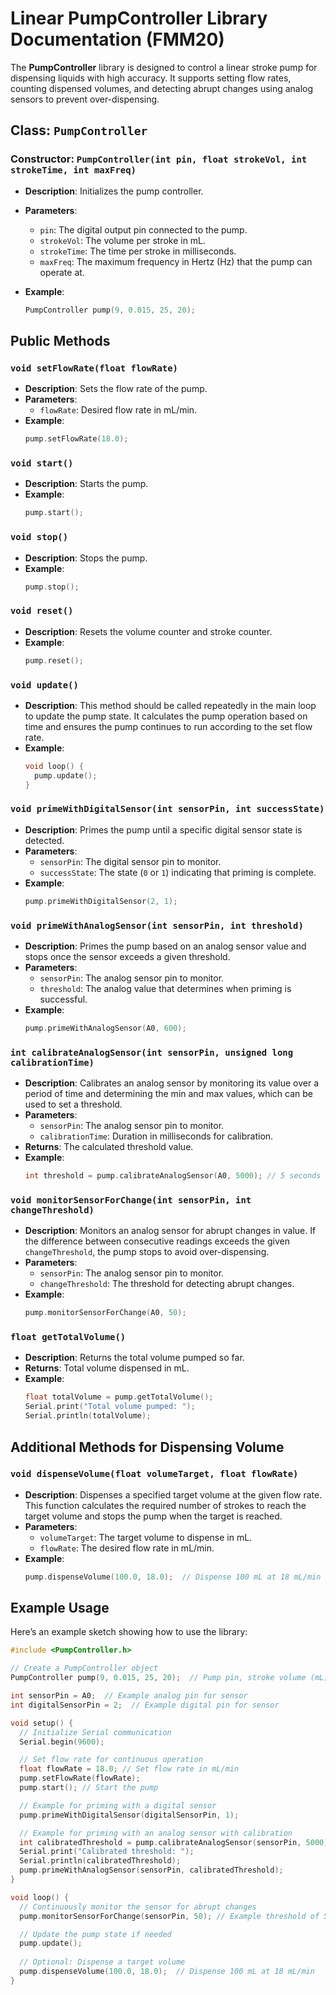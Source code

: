 
# Linear PumpController Library Documentation (FMM20)

The **PumpController** library is designed to control a linear stroke pump for dispensing liquids with high accuracy. It supports setting flow rates, counting dispensed volumes, and detecting abrupt changes using analog sensors to prevent over-dispensing.

## Class: `PumpController`

### Constructor: `PumpController(int pin, float strokeVol, int strokeTime, int maxFreq)`

- **Description**: Initializes the pump controller.
- **Parameters**:
  - `pin`: The digital output pin connected to the pump.
  - `strokeVol`: The volume per stroke in mL.
  - `strokeTime`: The time per stroke in milliseconds.
  - `maxFreq`: The maximum frequency in Hertz (Hz) that the pump can operate at.
  
- **Example**:
  ```cpp
  PumpController pump(9, 0.015, 25, 20);
  ```

## Public Methods

### `void setFlowRate(float flowRate)`

- **Description**: Sets the flow rate of the pump.
- **Parameters**:
  - `flowRate`: Desired flow rate in mL/min.
- **Example**:
  ```cpp
  pump.setFlowRate(18.0);
  ```

### `void start()`

- **Description**: Starts the pump.
- **Example**:
  ```cpp
  pump.start();
  ```

### `void stop()`

- **Description**: Stops the pump.
- **Example**:
  ```cpp
  pump.stop();
  ```

### `void reset()`

- **Description**: Resets the volume counter and stroke counter.
- **Example**:
  ```cpp
  pump.reset();
  ```

### `void update()`

- **Description**: This method should be called repeatedly in the main loop to update the pump state. It calculates the pump operation based on time and ensures the pump continues to run according to the set flow rate.
- **Example**:
  ```cpp
  void loop() {
    pump.update();
  }
  ```

### `void primeWithDigitalSensor(int sensorPin, int successState)`

- **Description**: Primes the pump until a specific digital sensor state is detected.
- **Parameters**:
  - `sensorPin`: The digital sensor pin to monitor.
  - `successState`: The state (`0` or `1`) indicating that priming is complete.
- **Example**:
  ```cpp
  pump.primeWithDigitalSensor(2, 1);
  ```

### `void primeWithAnalogSensor(int sensorPin, int threshold)`

- **Description**: Primes the pump based on an analog sensor value and stops once the sensor exceeds a given threshold.
- **Parameters**:
  - `sensorPin`: The analog sensor pin to monitor.
  - `threshold`: The analog value that determines when priming is successful.
- **Example**:
  ```cpp
  pump.primeWithAnalogSensor(A0, 600);
  ```

### `int calibrateAnalogSensor(int sensorPin, unsigned long calibrationTime)`

- **Description**: Calibrates an analog sensor by monitoring its value over a period of time and determining the min and max values, which can be used to set a threshold.
- **Parameters**:
  - `sensorPin`: The analog sensor pin to monitor.
  - `calibrationTime`: Duration in milliseconds for calibration.
- **Returns**: The calculated threshold value.
- **Example**:
  ```cpp
  int threshold = pump.calibrateAnalogSensor(A0, 5000); // 5 seconds calibration
  ```

### `void monitorSensorForChange(int sensorPin, int changeThreshold)`

- **Description**: Monitors an analog sensor for abrupt changes in value. If the difference between consecutive readings exceeds the given `changeThreshold`, the pump stops to avoid over-dispensing.
- **Parameters**:
  - `sensorPin`: The analog sensor pin to monitor.
  - `changeThreshold`: The threshold for detecting abrupt changes.
- **Example**:
  ```cpp
  pump.monitorSensorForChange(A0, 50);
  ```

### `float getTotalVolume()`

- **Description**: Returns the total volume pumped so far.
- **Returns**: Total volume dispensed in mL.
- **Example**:
  ```cpp
  float totalVolume = pump.getTotalVolume();
  Serial.print("Total volume pumped: ");
  Serial.println(totalVolume);
  ```

## Additional Methods for Dispensing Volume

### `void dispenseVolume(float volumeTarget, float flowRate)`

- **Description**: Dispenses a specified target volume at the given flow rate. This function calculates the required number of strokes to reach the target volume and stops the pump when the target is reached.
- **Parameters**:
  - `volumeTarget`: The target volume to dispense in mL.
  - `flowRate`: The desired flow rate in mL/min.
- **Example**:
  ```cpp
  pump.dispenseVolume(100.0, 18.0);  // Dispense 100 mL at 18 mL/min
  ```

## Example Usage

Here’s an example sketch showing how to use the library:

```cpp
#include <PumpController.h>

// Create a PumpController object
PumpController pump(9, 0.015, 25, 20);  // Pump pin, stroke volume (mL), stroke time (ms), max frequency (Hz)

int sensorPin = A0;  // Example analog pin for sensor
int digitalSensorPin = 2;  // Example digital pin for sensor

void setup() {
  // Initialize Serial communication
  Serial.begin(9600);

  // Set flow rate for continuous operation
  float flowRate = 18.0; // Set flow rate in mL/min
  pump.setFlowRate(flowRate);
  pump.start(); // Start the pump

  // Example for priming with a digital sensor
  pump.primeWithDigitalSensor(digitalSensorPin, 1);

  // Example for priming with an analog sensor with calibration
  int calibratedThreshold = pump.calibrateAnalogSensor(sensorPin, 5000); // 5 seconds calibration
  Serial.print("Calibrated threshold: ");
  Serial.println(calibratedThreshold);
  pump.primeWithAnalogSensor(sensorPin, calibratedThreshold);
}

void loop() {
  // Continuously monitor the sensor for abrupt changes
  pump.monitorSensorForChange(sensorPin, 50); // Example threshold of 50

  // Update the pump state if needed
  pump.update();
  
  // Optional: Dispense a target volume
  pump.dispenseVolume(100.0, 18.0);  // Dispense 100 mL at 18 mL/min
}
```
